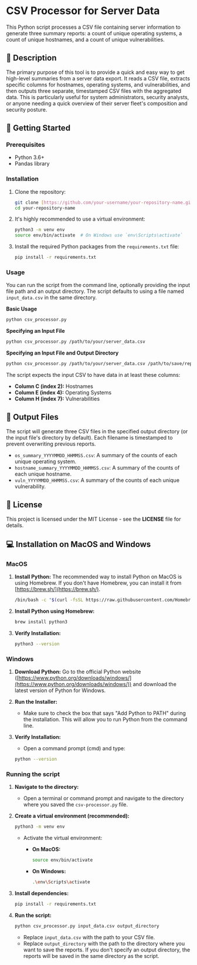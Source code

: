# CSV Processor for Server Data

This Python script processes a CSV file containing server information to generate three summary reports: a count of unique operating systems, a count of unique hostnames, and a count of unique vulnerabilities.

## 📜 Description

The primary purpose of this tool is to provide a quick and easy way to get high-level summaries from a server data export. It reads a CSV file, extracts specific columns for hostnames, operating systems, and vulnerabilities, and then outputs three separate, timestamped CSV files with the aggregated data. This is particularly useful for system administrators, security analysts, or anyone needing a quick overview of their server fleet's composition and security posture.

## 🚀 Getting Started

### Prerequisites

* Python 3.6+
* Pandas library

### Installation

1.  Clone the repository:
    ```bash
    git clone [https://github.com/your-username/your-repository-name.git]
    cd your-repository-name
    ```

2.  It's highly recommended to use a virtual environment:
    ```bash
    python3 -m venv env
    source env/bin/activate  # On Windows use `env\Scripts\activate`
    ```

3.  Install the required Python packages from the `requirements.txt` file:
    ```bash
    pip install -r requirements.txt
    ```

### Usage

You can run the script from the command line, optionally providing the input file path and an output directory. The script defaults to using a file named `input_data.csv` in the same directory.

**Basic Usage**
```bash
python csv_processor.py
```

**Specifying an Input File**
```bash
python csv_processor.py /path/to/your/server_data.csv
```

**Specifying an Input File and Output Directory**
```bash
python csv_processor.py /path/to/your/server_data.csv /path/to/save/reports/
```

The script expects the input CSV to have data in at least these columns:
* **Column C (index 2):** Hostnames
* **Column E (index 4):** Operating Systems
* **Column H (index 7):** Vulnerabilities

## 📄 Output Files

The script will generate three CSV files in the specified output directory (or the input file's directory by default). Each filename is timestamped to prevent overwriting previous reports.

* `os_summary_YYYYMMDD_HHMMSS.csv`: A summary of the counts of each unique operating system.
* `hostname_summary_YYYYMMDD_HHMMSS.csv`: A summary of the counts of each unique hostname.
* `vuln_YYYYMMDD_HHMMSS.csv`: A summary of the counts of each unique vulnerability.

## 📝 License

This project is licensed under the MIT License - see the **LICENSE** file for details.

## 💻 Installation on MacOS and Windows

### MacOS

1.  **Install Python:** The recommended way to install Python on MacOS is using Homebrew. If you don't have Homebrew, you can install it from [https://brew.sh/](https://brew.sh/).

    ```bash
    /bin/bash -c "$(curl -fsSL https://raw.githubusercontent.com/Homebrew/install/HEAD/install.sh)"
    ```

2.  **Install Python using Homebrew:**

    ```bash
    brew install python3
    ```

3.  **Verify Installation:**

    ```bash
    python3 --version
    ```

### Windows

1.  **Download Python:** Go to the official Python website ([https://www.python.org/downloads/windows/](https://www.python.org/downloads/windows/)) and download the latest version of Python for Windows.

2.  **Run the Installer:**

    *   Make sure to check the box that says "Add Python to PATH" during the installation. This will allow you to run Python from the command line.

3.  **Verify Installation:**

    *   Open a command prompt (cmd) and type:

    ```bash
    python --version
    ```

### Running the script

1.  **Navigate to the directory:**

    *   Open a terminal or command prompt and navigate to the directory where you saved the `csv-processor.py` file.

2.  **Create a virtual environment (recommended):**

    ```bash
    python3 -m venv env
    ```

    *   Activate the virtual environment:

        *   **On MacOS:**

            ```bash
            source env/bin/activate
            ```

        *   **On Windows:**

            ```bash
            .\env\Scripts\activate
            ```

3.  **Install dependencies:**

    ```bash
    pip install -r requirements.txt
    ```

4.  **Run the script:**

    ```bash
    python csv_processor.py input_data.csv output_directory
    ```

    *   Replace `input_data.csv` with the path to your CSV file.
    *   Replace `output_directory` with the path to the directory where you want to save the reports. If you don't specify an output directory, the reports will be saved in the same directory as the script.
